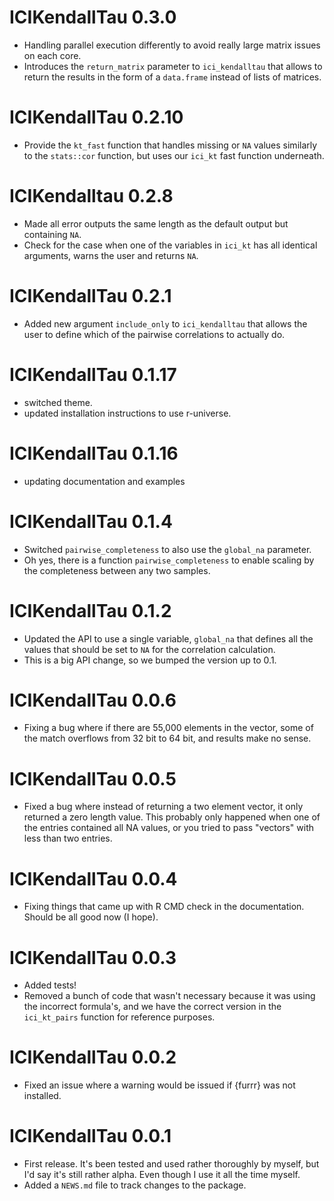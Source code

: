 # ICIKendallTau 0.3.0

- Handling parallel execution differently to avoid really large matrix issues on each core.
- Introduces the `return_matrix` parameter to `ici_kendalltau` that allows to return the results in the form of a `data.frame` instead of lists of matrices.

# ICIKendallTau 0.2.10

- Provide the `kt_fast` function that handles missing or `NA` values similarly to the `stats::cor` function, but uses our `ici_kt` fast function underneath.

# ICIKendalltau 0.2.8

- Made all error outputs the same length as the default output but containing `NA`.
- Check for the case when one of the variables in `ici_kt` has all identical arguments, warns the user and returns `NA`.

# ICIKendallTau 0.2.1

- Added new argument `include_only` to `ici_kendalltau` that allows the user to define which of the pairwise correlations to actually do.

# ICIKendallTau 0.1.17

- switched theme.
- updated installation instructions to use r-universe.

# ICIKendallTau 0.1.16

- updating documentation and examples

# ICIKendallTau 0.1.4

- Switched `pairwise_completeness` to also use the `global_na` parameter.
- Oh yes, there is a function `pairwise_completeness` to enable scaling by the completeness between any two samples.

# ICIKendallTau 0.1.2

-   Updated the API to use a single variable, `global_na` that defines all the values that should be set to `NA` for the correlation calculation.
-   This is a big API change, so we bumped the version up to 0.1.

# ICIKendallTau 0.0.6

-   Fixing a bug where if there are 55,000 elements in the vector, some of the match overflows from 32 bit to 64 bit, and results make no sense.

# ICIKendallTau 0.0.5

-   Fixed a bug where instead of returning a two element vector, it only returned a zero length value. This probably only happened when one of the entries contained all NA values, or you tried to pass "vectors" with less than two entries.

# ICIKendallTau 0.0.4

-   Fixing things that came up with R CMD check in the documentation. Should be all good now (I hope).

# ICIKendallTau 0.0.3

-   Added tests!
-   Removed a bunch of code that wasn't necessary because it was using the incorrect formula's, and we have the correct version in the `ici_kt_pairs` function for reference purposes.

# ICIKendallTau 0.0.2

-   Fixed an issue where a warning would be issued if {furrr} was not installed.

# ICIKendallTau 0.0.1

-   First release. It's been tested and used rather thoroughly by myself, but I'd say it's still rather alpha. Even though I use it all the time myself.
-   Added a `NEWS.md` file to track changes to the package.
